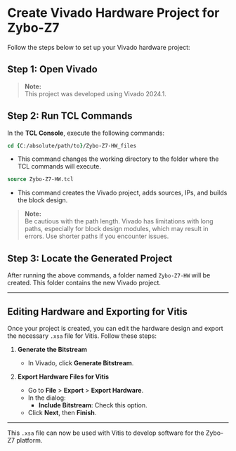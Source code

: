 # Create Vivado Hardware Project for Zybo-Z7

Follow the steps below to set up your Vivado hardware project:

## Step 1: Open Vivado

> **Note:**  
> This project was developed using Vivado 2024.1.

## Step 2: Run TCL Commands

In the **TCL Console**, execute the following commands:

```tcl
cd {C:/absolute/path/to}/Zybo-Z7-HW_files
```
- This command changes the working directory to the folder where the TCL commands will execute.

```tcl
source Zybo-Z7-HW.tcl
```
- This command creates the Vivado project, adds sources, IPs, and builds the block design.

> **Note:**  
> Be cautious with the path length. Vivado has limitations with long paths, especially for block design modules, which may result in errors. Use shorter paths if you encounter issues.

## Step 3: Locate the Generated Project

After running the above commands, a folder named `Zybo-Z7-HW` will be created. This folder contains the new Vivado project.

---

## Editing Hardware and Exporting for Vitis

Once your project is created, you can edit the hardware design and export the necessary `.xsa` file for Vitis. Follow these steps:

1. **Generate the Bitstream**  
   - In Vivado, click **Generate Bitstream**.

2. **Export Hardware Files for Vitis**  
   - Go to **File** > **Export** > **Export Hardware**.  
   - In the dialog:
     - **Include Bitstream**: Check this option.
   - Click **Next**, then **Finish**.

---

This `.xsa` file can now be used with Vitis to develop software for the Zybo-Z7 platform.

